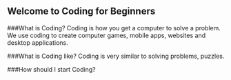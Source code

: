 ## Welcome to Coding for Beginners

###What is Coding?
Coding is how you get a computer to solve a problem.  We use coding to create computer games, mobile apps, websites and desktop applications.

###What is Coding like?
Coding is very similar to solving problems, puzzles.

###How should I start Coding?





